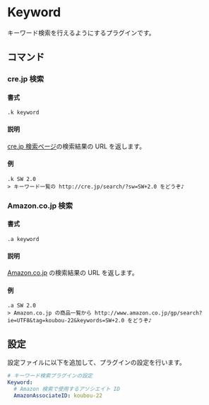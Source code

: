 Keyword
=======

キーワード検索を行えるようにするプラグインです。

コマンド
--------

### cre.jp 検索

#### 書式

```
.k keyword
```

#### 説明

[cre.jp 検索ページ](http://cre.jp/search/)の検索結果の URL を返します。

#### 例

```
.k SW 2.0
> キーワード一覧の http://cre.jp/search/?sw=SW+2.0 をどうぞ♪
```

### Amazon.co.jp 検索

#### 書式

```
.a keyword
```

#### 説明

[Amazon.co.jp](http://www.amazon.co.jp/) の検索結果の URL を返します。

#### 例

```
.a SW 2.0
> Amazon.co.jp の商品一覧から http://www.amazon.co.jp/gp/search?ie=UTF8&tag=koubou-22&keywords=SW+2.0 をどうぞ♪
```

設定
----

設定ファイルに以下を追加して、プラグインの設定を行います。

```yaml
# キーワード検索プラグインの設定
Keyword:
  # Amazon 検索で使用するアソシエイト ID
  AmazonAssociateID: koubou-22
```
